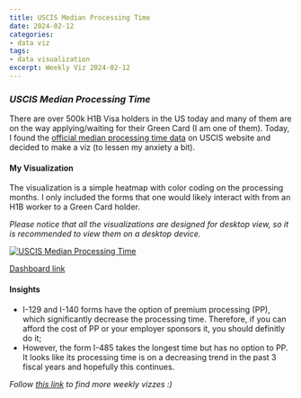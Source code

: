 ```yaml
---
title: USCIS Median Processing Time
date: 2024-02-12
categories:
- data viz
tags:
- data visualization
excerpt: Weekly Viz 2024-02-12
---
```


### *USCIS Median Processing Time*

There are over 500k H1B Visa holders in the US today and many of them are on the way applying/waiting for their Green Card (I am one of them). Today, I found the [official median processing time data](https://egov.uscis.gov/processing-times/historic-pt) on USCIS website and decided to make a viz (to lessen my anxiety a bit).  

#### My Visualization

The visualization is a simple heatmap with color coding on the processing months. I only included the forms that one would likely interact with from an H1B worker to a Green Card holder.  

*Please notice that all the visualizations are designed for desktop view, so it is recommended to view them on a desktop device.*  

<div class='tableauPlaceholder' id='viz1707801059280' style='position: relative'>
  <noscript><a href='#'>
    <img alt='USCIS Median Processing Time ' src='https:&#47;&#47;public.tableau.com&#47;static&#47;images&#47;20&#47;20240212USCISMedianProcessingTime&#47;USCISMedianProcessingTime&#47;1_rss.png' style='border: none' />
  </a></noscript>
  <object class='tableauViz'  style='display:none;'>
    <param name='host_url' value='https%3A%2F%2Fpublic.tableau.com%2F' />
    <param name='embed_code_version' value='3' />
    <param name='site_root' value='' />
    <param name='name' value='20240212USCISMedianProcessingTime&#47;USCISMedianProcessingTime' />
    <param name='tabs' value='no' />
    <param name='toolbar' value='yes' />
    <param name='static_image' value='https:&#47;&#47;public.tableau.com&#47;static&#47;images&#47;20&#47;20240212USCISMedianProcessingTime&#47;USCISMedianProcessingTime&#47;1.png' />
    <param name='animate_transition' value='yes' />
    <param name='display_static_image' value='yes' />
    <param name='display_spinner' value='yes' />
    <param name='display_overlay' value='yes' />
    <param name='display_count' value='yes' />
    <param name='language' value='en-US' />
    <param name='filter' value='publish=yes' />
  </object></div>      
  <script type='text/javascript'>              
    var divElement = document.getElementById('viz1707801059280');      
    var vizElement = divElement.getElementsByTagName('object')[0];            
    if ( divElement.offsetWidth > 800 ) { vizElement.style.width='800px';vizElement.style.height='627px';} else if ( divElement.offsetWidth > 500 ) { vizElement.style.width='800px';vizElement.style.height='627px';} else { vizElement.style.width='100%';vizElement.style.height='727px';}     
    var scriptElement = document.createElement('script');      
    scriptElement.src = 'https://public.tableau.com/javascripts/api/viz_v1.js';    
    vizElement.parentNode.insertBefore(scriptElement, vizElement);      
  </script>

[Dashboard link](https://public.tableau.com/views/20240212USCISMedianProcessingTime/USCISMedianProcessingTime?:language=en-US&publish=yes&:display_count=n&:origin=viz_share_link)
  
#### Insights
* I-129 and I-140 forms have the option of premium processing (PP), which significantly decrease the processing time. Therefore, if you can afford the cost of PP or your employer sponsors it, you should definitly do it;
* However, the form I-485 takes the longest time but has no option to PP. It looks like its processing time is on a decreasing trend in the past 3 fiscal years and hopefully this continues.    
  
*Follow [this link](https://yudong-94.github.io/personal-website/project/WeeklyViz2024/) to find more weekly vizzes :)*
